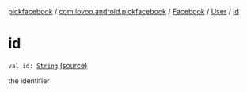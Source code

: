 [pickfacebook](../../../index.md) / [com.lovoo.android.pickfacebook](../../index.md) / [Facebook](../index.md) / [User](index.md) / [id](./id.md)

# id

`val id: `[`String`](https://kotlinlang.org/api/latest/jvm/stdlib/kotlin/-string/index.html) [(source)](https://github.com/lovoo/android-pickpic/blob/master/pickfacebook/src/main/kotlin/com/lovoo/android/pickfacebook/Facebook.kt#L205)

the identifier

